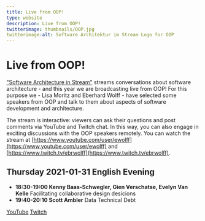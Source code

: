 ```yaml
---
title: Live from OOP!
type: website
description: Live from OOP!
twitterimage: thumbnails/OOP.jpg
twitterimage:alt: Software Architektur im Stream Logo for OOP
---
```


# Live from OOP!

["Software Architecture in Stream"](https://software-architektur.tv/)
streams conversations about software architecture - and this year we
are broadcasting live from OOP! For this purpose we - Lisa Moritz and
Eberhard Wolff - have selected some speakers from OOP and talk to them
about aspects of software development and architecture.

The stream is interactive: viewers can ask their questions and post
comments via YouTube and Twitch chat. In this way, you can also engage
in exciting discussions with the OOP speakers remotely. You can watch
the stream at [https://www.youtube.com/user/ewolff](https://www.youtube.com/user/ewolff)
and [https://www.twitch.tv/ebrwolff](https://www.twitch.tv/ebrwolff).

## Thursday 2021-01-31 English Evening

* **18:30-19:00 Kenny Baas-Schwegler, Gien Verschatse, Evelyn Van
  Kelle** Facilitating collaborative design desicions
* **19:40-20:10 Scott Ambler** Data Technical Debt

[YouTube](https://youtu.be/ogbHtuqEoUg)
[Twitch](https://www.twitch.tv/ebrwolff)
